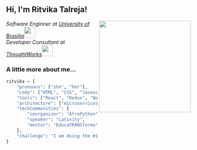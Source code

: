 <h2> Hi, I'm Ritvika Talreja! </h2>
<img align='right' src="https://media.giphy.com/media/ieyl9zmCjO4b4t6qoY/giphy.gif" width="250">
<p><em>Software Enginner at <a href="http://www.unb.br">University of Brasilia</a><img src="https://media.giphy.com/media/fYSnHlufseco8Fh93Z/giphy.gif" width="30"></br>Developer Consultant at <a href="https://www.thoughtworks.com">ThoughtWorks</a><img src="https://media.giphy.com/media/WUlplcMpOCEmTGBtBW/giphy.gif" width="30"> 
</em></p>


### A little more about me...  

```python
ritvika = {
    "pronouns": ["she", "her"],
    "code": ["HTML", "CSS", "Javascript", "C", "Java", "Python"],
    "tools": ["React", "Redux", "Node", "Storybook", "Styled-Components", "Jest", "Docker"],
    "architecture": ["microservices", "event-driven", "design system pattern"],
    "techCommunities": {
        "coorganizer": "AfroPython",
        "speaker": "Latinity",
        "mentor": "EducaTRANSforma"
    },
    "challenge": "I am doing the #100DaysOfCode challenge focused on react and typescript"
}

```
